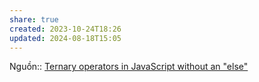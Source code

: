 ```yaml
---
share: true
created: 2023-10-24T18:26
updated: 2024-08-18T15:05
---
```

Nguồn:: [Ternary operators in JavaScript without an "else"](https://stackoverflow.com/a/2933472/3416774)
